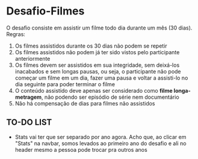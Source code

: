 # Desafio-Filmes

O desafio consiste em assistir um filme todo dia durante um mês (30 dias).
Regras:

1. Os filmes assistidos durante os 30 dias não podem se repetir
2. Os filmes assistidos não podem já ter sido vistos pelo participante anteriormente
3. Os filmes devem ser assistidos em sua integridade, sem deixá-los inacabados e sem longas pausas, ou seja, o participante não pode começar um filme em um dia, fazer uma pausa e voltar a assisti-lo no dia seguinte para poder terminar o filme
4. O conteúdo assistido deve apenas ser considerado como **filme longa-metragem**, não podendo ser episódio de série nem documentário
5. Não há compensação de dias para filmes não assistidos

## TO-DO LIST

- Stats vai ter que ser separado por ano agora. Acho que, ao clicar em "Stats" na navbar, somos levados ao primeiro ano do desafio e ali no header mesmo a pessoa pode trocar pra outros anos